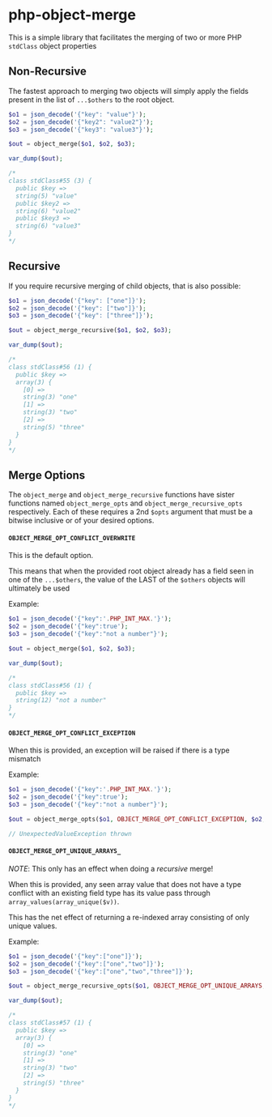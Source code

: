 # php-object-merge

This is a simple library that facilitates the merging of two or more PHP `stdClass` object properties

## Non-Recursive
The fastest approach to merging two objects will simply apply the fields present in the list of `...$others`
to the root object.
```php
$o1 = json_decode('{"key": "value"}');
$o2 = json_decode('{"key2": "value2"}');
$o3 = json_decode('{"key3": "value3"}');

$out = object_merge($o1, $o2, $o3);

var_dump($out);

/*
class stdClass#55 (3) {
  public $key =>
  string(5) "value"
  public $key2 =>
  string(6) "value2"
  public $key3 =>
  string(6) "value3"
}
*/
```

## Recursive
If you require recursive merging of child objects, that is also possible:

```php
$o1 = json_decode('{"key": ["one"]}');
$o2 = json_decode('{"key": ["two"]}');
$o3 = json_decode('{"key": ["three"]}');

$out = object_merge_recursive($o1, $o2, $o3);

var_dump($out);

/*
class stdClass#56 (1) {
  public $key =>
  array(3) {
    [0] =>
    string(3) "one"
    [1] =>
    string(3) "two"
    [2] =>
    string(5) "three"
  }
}
*/
```

## Merge Options
The `object_merge` and `object_merge_recursive` functions have sister functions named `object_merge_opts` and
`object_merge_recursive_opts` respectively.  Each of these requires a 2nd `$opts` argument that must be a bitwise
inclusive or of your desired options.

#### `OBJECT_MERGE_OPT_CONFLICT_OVERWRITE`

This is the default option.

This means that when the provided root object already has a field seen in one of the `...$others`, the value of the LAST
of the `$others` objects will ultimately be used

Example:
```php
$o1 = json_decode('{"key":'.PHP_INT_MAX.'}');
$o2 = json_decode('{"key":true');
$o3 = json_decode('{"key":"not a number"}');

$out = object_merge($o1, $o2, $o3);

var_dump($out);

/*
class stdClass#56 (1) {
  public $key =>
  string(12) "not a number"
}
*/
```

#### `OBJECT_MERGE_OPT_CONFLICT_EXCEPTION`

When this is provided, an exception will be raised if there is a type mismatch

Example:
```php
$o1 = json_decode('{"key":'.PHP_INT_MAX.'}');
$o2 = json_decode('{"key":true');
$o3 = json_decode('{"key":"not a number"}');

$out = object_merge_opts($o1, OBJECT_MERGE_OPT_CONFLICT_EXCEPTION, $o2, $o3);

// UnexpectedValueException thrown
```

#### `OBJECT_MERGE_OPT_UNIQUE_ARRAYS_`

*NOTE*: This only has an effect when doing a *recursive* merge!

When this is provided, any seen array value that does not have a type conflict with an existing field type has its value
pass through `array_values(array_unique($v))`.

This has the net effect of returning a re-indexed array consisting of only unique values.

Example:
```php
$o1 = json_decode('{"key":["one"]}');
$o2 = json_decode('{"key":["one","two"]}');
$o3 = json_decode('{"key":["one","two","three"]}');

$out = object_merge_recursive_opts($o1, OBJECT_MERGE_OPT_UNIQUE_ARRAYS, $o2, $o3);

var_dump($out);

/*
class stdClass#57 (1) {
  public $key =>
  array(3) {
    [0] =>
    string(3) "one"
    [1] =>
    string(3) "two"
    [2] =>
    string(5) "three"
  }
}
*/
```